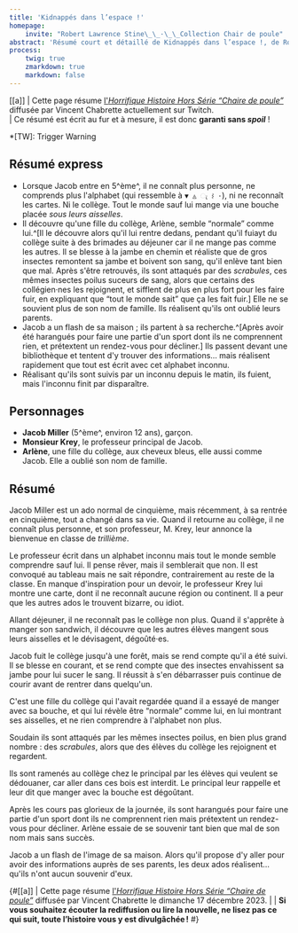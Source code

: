 ```yaml
---
title: 'Kidnappés dans l’espace !'
homepage:
    invite: "Robert Lawrence Stine\_\_·\_\_Collection Chair de poule"
abstract: 'Résumé court et détaillé de Kidnappés dans l’espace !, de Robert Lawrence Stine dans la collection Chair de Poule !'
process:
    twig: true
    zmarkdown: true
    markdown: false
---
```


[[a]]
| Cette page résume [l'_Horrifique Histoire Hors Série “Chaire de poule”_](https://www.twitch.tv/vchabrette) diffusée par Vincent Chabrette actuellement sur Twitch.  
| Ce résumé est écrit au fur et à mesure, il est donc **garanti sans _spoil_** !

*[TW]: Trigger Warning

## Résumé express

- Lorsque Jacob entre en 5^ème^, il ne connaît plus personne, ne comprends plus l'alphabet (qui ressemble à `▼ ◬ ැ ⌇ ·`), ni ne reconnaît les cartes. Ni le collège. Tout le monde sauf lui mange via une bouche placée _sous leurs aisselles_.
- Il découvre qu'une fille du collège, Arlène, semble “normale” comme lui.^[Il le découvre alors qu'il lui rentre dedans, pendant qu'il fuiayt du collège suite à des brimades au déjeuner car il ne mange pas comme les autres. Il se blesse à la jambe en chemin et réaliste que de gros insectes remontent sa jambe et boivent son sang, qu'il enlève tant bien que mal. Après s'être retrouvés, ils sont attaqués par des _scrabules_, ces mêmes insectes poilus suceurs de sang, alors que certains des collégien·nes les rejoignent, et sifflent de plus en plus fort pour les faire fuir, en expliquant que “tout le monde sait” que ça les fait fuir.] Elle ne se souvient plus de son nom de famille. Ils réalisent qu'ils ont oublié leurs parents.
- Jacob a un flash de sa maison ; ils partent à sa recherche.^[Après avoir été harangués pour faire une partie d'un sport dont ils ne comprennent rien, et prétextent un rendez-vous pour décliner.] Ils passent devant une bibliothèque et tentent d'y trouver des informations… mais réalisent rapidement que tout est écrit avec cet alphabet inconnu.
- Réalisant qu'ils sont suivis par un inconnu depuis le matin, ils fuient, mais l'inconnu finit par disparaître.


## Personnages

- **Jacob Miller** (5^ème^, environ 12 ans), garçon.
- **Monsieur Krey**, le professeur principal de Jacob.
- **Arlène**, une fille du collège, aux cheveux bleus, elle aussi comme Jacob. Elle a oublié son nom de famille.


## Résumé

Jacob Miller est un ado normal de cinquième, mais récemment, à sa rentrée en cinquième, tout a changé dans sa vie. Quand il retourne au collège, il ne connaît plus personne, et son professeur, M. Krey, leur annonce la bienvenue en classe de _trillième_.

Le professeur écrit dans un alphabet inconnu mais tout le monde semble comprendre sauf lui. Il pense rêver, mais il semblerait que non. Il est convoqué au tableau mais ne sait répondre, contrairement au reste de la classe. En manque d'inspiration pour un devoir, le professeur Krey lui montre une carte, dont il ne reconnaît aucune région ou continent. Il a peur que les autres ados le trouvent bizarre, ou idiot.

Allant déjeuner, il ne reconnaît pas le collège non plus. Quand il s'apprête à manger son sandwich, il découvre que les autres élèves mangent sous leurs aisselles et le dévisagent, dégoûté·es.

Jacob fuit le collège jusqu'à une forêt, mais se rend compte qu'il a été suivi. Il se blesse en courant, et se rend compte que des insectes envahissent sa jambe pour lui sucer le sang. Il réussit à s'en débarrasser puis continue de courir avant de rentrer dans quelqu'un.

C'est une fille du collège qui l'avait regardée quand il a essayé de manger avec sa bouche, et qui lui révèle être “normale” comme lui, en lui montrant ses aisselles, et ne rien comprendre à l'alphabet non plus.

Soudain ils sont attaqués par les mêmes insectes poilus, en bien plus grand nombre : des _scrabules_, alors que des élèves du collège les rejoignent et regardent.

Ils sont ramenés au collège chez le principal par les élèves qui veulent se dédouaner, car aller dans ces bois est interdit. Le principal leur rappelle et leur dit que manger avec la bouche est dégoûtant.

Après les cours pas glorieux de la journée, ils sont harangués pour faire une partie d'un sport dont ils ne comprennent rien mais prétextent un rendez-vous pour décliner. Arlène essaie de se souvenir tant bien que mal de son nom mais sans succès.

Jacob a un flash de l'image de sa maison. Alors qu'il propose d'y aller pour avoir des informations auprès de ses parents, les deux ados réalisent… qu'ils n'ont aucun souvenir d'eux.

{#[[a]]
| Cette page résume [l'_Horrifique Histoire Hors Série “Chaire de poule”_](https://www.twitch.tv/videos/2000708744?t=01h32m15s) diffusée par Vincent Chabrette le dimanche 17 décembre 2023.
|
| **Si vous souhaitez écouter la rediffusion ou lire la nouvelle, ne lisez pas ce qui suit, toute l’histoire vous y est divulgâchée !**
#}